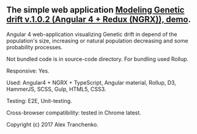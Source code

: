 ## The simple web application [Modeling Genetic drift v.1.0.2 (Angular 4 + Redux (NGRX)), demo]( https://sash-ua.github.io/test-repo/ ).
 
Angular 4 web-application visualizing Genetic drift in depend of the population's size, increasing or natural population decreasing and some probability processes.

Not bundled code is in source-code directory. For bundling used Rollup.

Responsive: Yes.

Used:  Angular4 + NGRX + TypeScript, Angular material, Rollup, D3, HammerJS, SCSS, Gulp, HTML5, CSS3.

Testing: E2E, Unit-testing.

Cross-browser compatibility: tested in Chrome latest.


Copyright (c) 2017 Alex Tranchenko.
